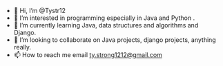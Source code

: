 - 👋 Hi, I’m @Tystr12
- 👀 I’m interested in programming especially in Java and Python .
- 🌱 I’m currently learning Java, data structures and algorithms and Django.
- 💞️ I’m looking to collaborate on Java projects, django projects, anything really.
- 📫 How to reach me email ty.strong1212@gmail.com

<!---
Tystr12/Tystr12 is a ✨ special ✨ repository because its `README.md` (this file) appears on your GitHub profile.
You can click the Preview link to take a look at your changes.
--->
